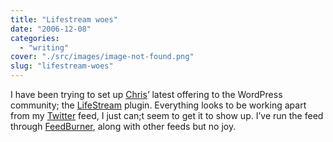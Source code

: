 ```yaml
---
title: "Lifestream woes"
date: "2006-12-08"
categories: 
  - "writing"
cover: "./src/images/image-not-found.png"
slug: "lifestream-woes"
---
```


I have been trying to set up [Chris](http://www.chrisjdavis.org/)’ latest offering to the WordPress community; the [LifeStream](http://www.chrisjdavis.org/2006/11/26/lifestream-ala-wordpress/) plugin. Everything looks to be working apart from my [Twitter](http://twitter.com/FunkyLarma) feed, I just can;t seem to get it to show up. I’ve run the feed through [FeedBurner](http://www.feedburner.com/fb/a/myfeeds), along with other feeds but no joy.
